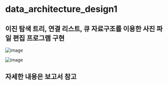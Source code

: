 data_architecture_design1
==========================

이진 탐색 트리, 연결 리스트, 큐 자료구조를 이용한 사진 파일 편집 프로그램 구현
----------------------------------------------------------------------------

![image](https://github.com/user-attachments/assets/eed1e1f6-7e53-4e29-af0a-0d99736dbee6)

![image](https://github.com/user-attachments/assets/2016cbe6-9142-42c8-9e49-d92eb1e66859)

자세한 내용은 보고서 참고
---------------------------
